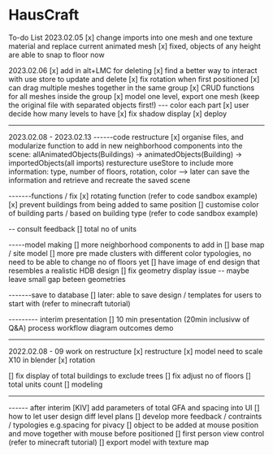 # HausCraft

To-do List
2023.02.05
[x] change imports into one mesh and one texture material and replace current animated mesh
[x] fixed, objects of any height are able to snap to floor now

2023.02.06
[x] add in alt+LMC for deleting
[x] find a better way to interact with use store to update and delete
[x] fix rotation when first positioned
[x] can drag multiple meshes together in the same group
[x] CRUD functions for all meshes inside the group
[x] model one level, export one mesh (keep the original file with separated objects first!) --- color each part
[x] user decide how many levels to have
[x] fix shadow display
[x] deploy

---

2023.02.08 - 2023.02.13
------code restructure
[x] organise files, and modularize function to add in new neighborhood components into the scene:
allAnimatedObjects(Buildings) -> animatedObjects(Building) -> importedObjects(all imports)
resturecture useStore to include more information: type, number of floors, rotation, color --> later can save the information and retrieve and recreate the saved scene

-------functions / fix
[x] rotating function (refer to code sandbox example)
[x] prevent buildings from being added to same position
[] customise color of building parts / based on building type (refer to code sandbox example)

-- consult feedback
[] total no of units

-----model making
[] more neighborhood components to add in
[] base map / site model
[] more pre made clusters with different color typologies, no need to be able to change no of floors yet
[] have image of end design that resembles a realistic HDB design
[] fix geometry display issue -- maybe leave small gap beteen geometries

-------save to database
[] later: able to save design / templates for users to start with (refer to minecraft tutorial)

--------- interim presentation
[] 10 min presentation (20min inclusivw of Q&A)
process workflow diagram
outcomes
demo

---

2022.02.08 - 09 work on restructure
[x] restructure
[x] model need to scale X10 in blender
[x] rotation

[] fix display of total buildings to exclude trees
[] fix adjust no of floors
[] total units count
[] modeling

---

------ after interim
[KIV] add parameters of total GFA and spacing into UI
[] how to let user design diff level plans
[] develop more feedback / contraints / typologies e.g.spacing for pivacy
[] object to be added at mouse position and move together with mouse before positioned
[] first person view control (refer to minecraft tutorial)
[] export model with texture map
